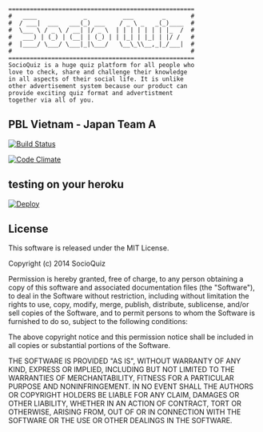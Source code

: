 ```text
====================================================
#   ____             _          ___        _       #
#  / ___|  ___   ___(_) ___    / _ \ _   _(_)____  #
#  \___ \ / _ \ / __| |/ _ \  | | | | | | | |_  /  #
#   ___) | (_) | (__| | (_) | | |_| | |_| | |/ /   #
#  |____/ \___/ \___|_|\___/   \__\_\\__,_|_/___|  #
#                                                  #
==================================================== 
SocioQuiz is a huge quiz platform for all people who
love to check, share and challenge their knowledge 
in all aspects of their social life. It is unlike 
other advertisement system because our product can 
provide exciting quiz format and advertistment 
together via all of you.
```


## PBL Vietnam - Japan Team A
[![Build Status](https://travis-ci.org/SocioQuiz/socio_quiz.svg?branch=master)](https://travis-ci.org/SocioQuiz/socio_quiz)

[![Code Climate](https://codeclimate.com/github/SocioQuiz/socio_quiz/badges/gpa.svg)](https://codeclimate.com/github/SocioQuiz/socio_quiz)

## testing on your heroku
[![Deploy](https://www.herokucdn.com/deploy/button.png)](https://heroku.com/deploy)

## License
This software is released under the MIT License.

Copyright (c) 2014 SocioQuiz

Permission is hereby granted, free of charge, to any person obtaining a copy of this software and associated documentation files (the "Software"), to deal in the Software without restriction, including without limitation the rights to use, copy, modify, merge, publish, distribute, sublicense, and/or sell copies of the Software, and to permit persons to whom the Software is furnished to do so, subject to the following conditions:

The above copyright notice and this permission notice shall be included in all copies or substantial portions of the Software.

THE SOFTWARE IS PROVIDED "AS IS", WITHOUT WARRANTY OF ANY KIND, EXPRESS OR IMPLIED, INCLUDING BUT NOT LIMITED TO THE WARRANTIES OF MERCHANTABILITY, FITNESS FOR A PARTICULAR PURPOSE AND NONINFRINGEMENT. IN NO EVENT SHALL THE AUTHORS OR COPYRIGHT HOLDERS BE LIABLE FOR ANY CLAIM, DAMAGES OR OTHER LIABILITY, WHETHER IN AN ACTION OF CONTRACT, TORT OR OTHERWISE, ARISING FROM, OUT OF OR IN CONNECTION WITH THE SOFTWARE OR THE USE OR OTHER DEALINGS IN THE SOFTWARE.
